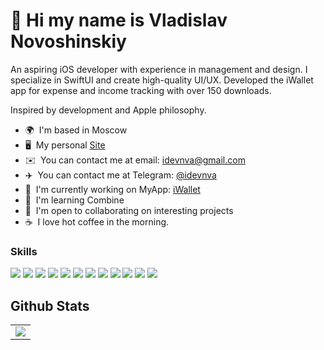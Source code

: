 👋 Hi my name is Vladislav Novoshinskiy
=======================================

An aspiring iOS developer with experience in management and design. I specialize in SwiftUI and create high-quality UI/UX. Developed the iWallet app for expense and income tracking with over 150 downloads.

Inspired by development and Apple philosophy.

* 🌍  I'm based in Moscow
* 🖥️  My personal [Site](http://idevnva.com)
* ✉️  You can contact me at email: [idevnva@gmail.com](mailto:idevnva@gmail.com)
* ✈️  You can contact me at Telegram: [@idevnva](t.me/idevnva)
* 🚀  I'm currently working on MyApp: [iWallet](http://apps.apple.com/us/app/iwallet-expenses-and-income/id6447585809)
* 🧠  I'm learning Combine
* 🤝  I'm open to collaborating on interesting projects
* ☕️  I love hot coffee in the morning.

### Skills
<p align="left"><img src="https://img.shields.io/badge/SWIFT-F6522E?style=flat&logo=swift&logoColor=ffffff"/> <img src="https://img.shields.io/badge/SwiftUI-0260E8?style=flat&logo=swift&logoColor=ffffff"/> <img src="https://img.shields.io/badge/Realm-008736?style=flat&logo=realm&logoColor=ffffff"/> <img src="https://img.shields.io/badge/MVVM-FFC11E?style=flat&logo=speedtest&logoColor=000000"/> <img src="https://img.shields.io/badge/HTML5-FE634E?style=flat&logo=html5&logoColor=ffffff"/> <img src="https://img.shields.io/badge/CSS3-0043A4?style=flat&logo=css3&logoColor=ffffff"/> <img src="https://img.shields.io/badge/Xcode-5199FF?style=flat&logo=xcode&logoColor=ffffff"/> <img src="https://img.shields.io/badge/GitHub-231F20?style=flat&logo=github&logoColor=FFFFFF"/> <img src="https://img.shields.io/badge/Trello-2300B0?style=flat&logo=trello&logoColor=ffffff"/> <img src="https://img.shields.io/badge/Figma-782FEF?style=flat&logo=figma&logoColor=ffffff"/> <img src="https://img.shields.io/badge/Photoshop-BDCCFF?style=flat&logo=adobephotoshop&logoColor=000000"/> <img src="https://img.shields.io/badge/Illustrator-FFD600?style=flat&logo=adobeillustrator&logoColor=000000"/></p>

## Github Stats  
<table><tr><td valign="top" width="100%">

<div align="center"><img src="https://github-readme-stats.vercel.app/api?username=idevnva&show_icons=true&count_private=true&hide_border=true" align="center" /></div>
